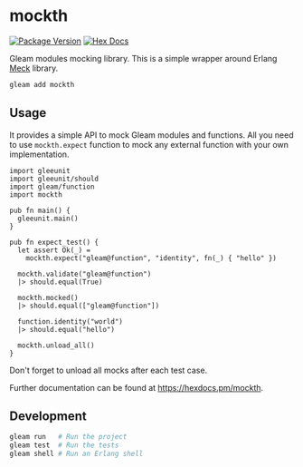 # mockth

[![Package Version](https://img.shields.io/hexpm/v/mockth)](https://hex.pm/packages/mockth)
[![Hex Docs](https://img.shields.io/badge/hex-docs-ffaff3)](https://hexdocs.pm/mockth/)

Gleam modules mocking library. This is a simple wrapper around Erlang [Meck](https://github.com/eproxus/meck) library.

```sh
gleam add mockth
```

## Usage

It provides a simple API to mock Gleam modules and functions. All you need to use `mockth.expect` function to mock any external function with your own implementation.

```gleam
import gleeunit
import gleeunit/should
import gleam/function
import mockth

pub fn main() {
  gleeunit.main()
}

pub fn expect_test() {
  let assert Ok(_) =
    mockth.expect("gleam@function", "identity", fn(_) { "hello" })

  mockth.validate("gleam@function")
  |> should.equal(True)

  mockth.mocked()
  |> should.equal(["gleam@function"])

  function.identity("world")
  |> should.equal("hello")

  mockth.unload_all()
}
```

Don't forget to unload all mocks after each test case.

Further documentation can be found at <https://hexdocs.pm/mockth>.

## Development

```sh
gleam run   # Run the project
gleam test  # Run the tests
gleam shell # Run an Erlang shell
```
